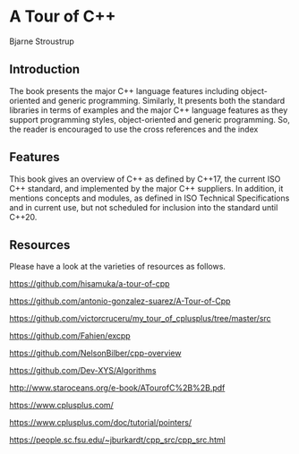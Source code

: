 # A Tour of C++
Bjarne Stroustrup

## Introduction 

The book presents the major C++ language features including object-oriented and generic programming. Similarly, It presents both the standard libraries in terms of examples and the major C++ language features as they support programming styles, object-oriented and generic programming. So, the reader is encouraged to use the cross references and the index

## Features

This book gives an overview of C++ as defined by C++17, the current ISO C++ standard, and implemented by the major C++ suppliers. In addition, it mentions concepts and modules, as defined in ISO Technical Specifications and in current use, but not scheduled for inclusion into the standard until C++20. 

## Resources

Please have a look at the varieties of resources as follows. 

https://github.com/hisamuka/a-tour-of-cpp

https://github.com/antonio-gonzalez-suarez/A-Tour-of-Cpp

https://github.com/victorcruceru/my_tour_of_cplusplus/tree/master/src

https://github.com/Fahien/excpp

https://github.com/NelsonBilber/cpp-overview

https://github.com/Dev-XYS/Algorithms

http://www.staroceans.org/e-book/ATourofC%2B%2B.pdf

https://www.cplusplus.com/

https://www.cplusplus.com/doc/tutorial/pointers/

https://people.sc.fsu.edu/~jburkardt/cpp_src/cpp_src.html
